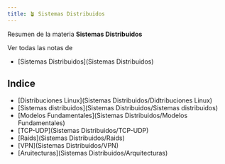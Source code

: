 ```yaml
---
title: 🪴 Sistemas Distribuidos
---
```


Resumen de la materia **Sistemas Distribuidos**

Ver todas las notas de 
- [Sistemas Distribuidos](Sistemas Distribuidos)


## Indice
- [Distribuciones Linux](Sistemas Distribuidos/Didtribuciones Linux)
- [Sistemas distribuidos](Sistemas Distribuidos/Sistemas distribuidos)
- [Modelos Fundamentales](Sistemas Distribuidos/Modelos Fundamentales)
- [TCP-UDP](Sistemas Distribuidos/TCP-UDP)
- [Raids](Sistemas Distribuidos/Raids)
- [VPN](Sistemas Distribuidos/VPN)
- [Aruitecturas](Sistemas Distribuidos/Arquitecturas)
